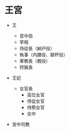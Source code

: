 # 王宮

- 王
  - 宮中伯
  - 宰相
  - 侍従長（納戸役）
  - 執事（内膳役、献杯役）
  - 軍務長（厩役）
  - 狩猟長

- 王妃
  - 女官長
    - 高位女官
    - 侍従女官
    - 侍祭女官
    - 女中

- 宮中司教
